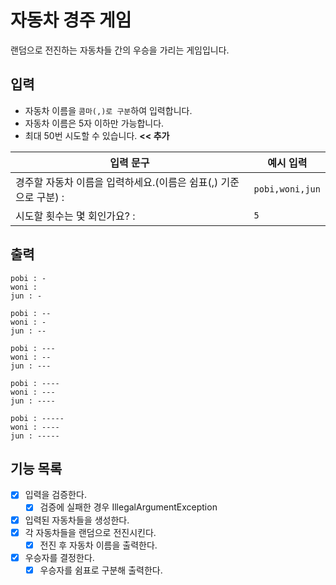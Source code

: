 # 자동차 경주 게임

랜덤으로 전진하는 자동차들 간의 우승을 가리는 게임입니다.

## 입력

- 자동차 이름을 `콤마(,)로 구분`하여 입력합니다.
- 자동차 이름은 5자 이하만 가능합니다.
- 최대 50번 시도할 수 있습니다. **<< 추가**

| 입력 문구             | 예시 입력           |
|-------------------|-----------------|
| 경주할 자동차 이름을 입력하세요.(이름은 쉼표(,) 기준으로 구분) :   | `pobi,woni,jun` |
| 시도할 횟수는 몇 회인가요? : | `5`             |

## 출력
```
pobi : -
woni :
jun : -

pobi : --
woni : -
jun : --

pobi : ---
woni : --
jun : ---

pobi : ----
woni : ---
jun : ----

pobi : -----
woni : ----
jun : -----
```

## 기능 목록
- [x] 입력을 검증한다.
  - [x] 검증에 실패한 경우 IllegalArgumentException
- [x] 입력된 자동차들을 생성한다.
- [x] 각 자동차들을 랜덤으로 전진시킨다. 
  - [x] 전진 후 자동차 이름을 출력한다.
- [x] 우승자를 결정한다.
  - [x] 우승자를 쉼표로 구분해 출력한다.
